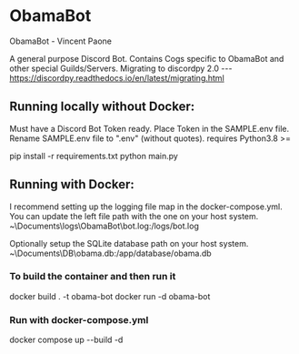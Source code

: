 # ObamaBot
ObamaBot - Vincent Paone

A general purpose Discord Bot. Contains Cogs specific to ObamaBot and other special Guilds/Servers.
Migrating to discordpy 2.0 --- https://discordpy.readthedocs.io/en/latest/migrating.html

## Running locally without Docker:
Must have a Discord Bot Token ready. Place Token in the SAMPLE.env file. Rename SAMPLE.env file to ".env" (without quotes).
requires Python3.8 >=

pip install -r requirements.txt
python main.py

## Running with Docker:
I recommend setting up the logging file map in the docker-compose.yml. You can update the left file path with the one on your host system.
    ~\Documents\logs\ObamaBot\bot.log:/logs/bot.log 

Optionally setup the SQLite database path on your host system.
    ~\Documents\DB\obama.db:/app/database/obama.db

### To build the container and then run it
docker build . -t obama-bot
docker run -d obama-bot

### Run with docker-compose.yml
docker compose up --build -d